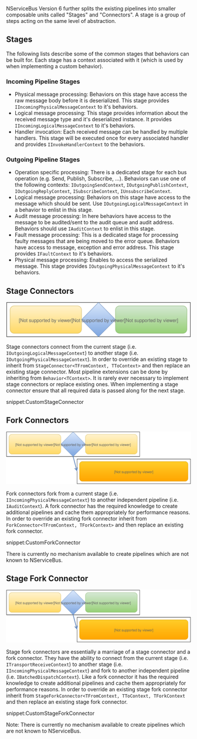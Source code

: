 NServiceBus Version 6 further splits the existing pipelines into smaller composable units called "Stages" and "Connectors". A stage is a group of steps acting on the same level of abstraction.


## Stages

The following lists describe some of the common stages that behaviors can be built for. Each stage has a context associated with it (which is used by when implementing a custom behavior).


### Incoming Pipeline Stages

 * Physical message processing: Behaviors on this stage have access the raw message body before it is deserialized. This stage provides `IIncomingPhysicalMessageContext` to it's behaviors.
 * Logical message processing: This stage provides information about the received message type and it's deserialized instance. It provides `IIncomingLogicalMessageContext` to it's behaviors.
 * Handler invocation: Each received message can be handled by multiple handlers. This stage will be executed once for every associated handler and provides `IInvokeHandlerContext` to the behaviors.


### Outgoing Pipeline Stages

 * Operation specific processing: There is a dedicated stage for each bus operation (e.g. Send, Publish, Subscribe, ...). Behaviors can use one of the following contexts: `IOutgoingSendContext`, `IOutgoingPublishContext`, `IOutgoingReplyContext`, `ISubscribeContext`, `IUnsubscribeContext`.
 * Logical message processing: Behaviors on this stage have access to the message which should be sent. Use `IOutgoingLogicalMessageContext` in a behavior to enlist in this stage.
 * Audit message processing: In here behaviors have access to the message to be audited/sent to the audit queue and audit address. Behaviors should use `IAuditContext` to enlist in this stage.
 * Fault message processing: This is a dedicated stage for processing faulty messages that are being moved to the error queue. Behaviors have access to message, exception and error address. This stage provides `IFaultContext` to it's behaviors.
 * Physical message processing: Enables to access the serialized message. This stage provides `IOutgoingPhysicalMessageContext` to it's behaviors.



## Stage Connectors

![Stage Connector](stage-connectors.svg)

Stage connectors connect from the current stage (i.e. `IOutgoingLogicalMessageContext`) to another stage (i.e. `IOutgoingPhysicalMessageContext`). In order to override an existing stage to inherit from `StageConnector<TFromContext, TToContext>` and then replace an existing stage connector. Most pipeline extensions can be done by inheriting from `Behavior<TContext>`. It is rarely ever necessary to implement stage connectors or replace existing ones. When implementing a stage connector ensure that all required data is passed along for the next stage.

snippet:CustomStageConnector


## Fork Connectors

![Fork Connector](fork-connectors.svg)

Fork connectors fork from a current stage (i.e. `IIncomingPhysicalMessageContext`) to another independent pipeline (i.e. `IAuditContext`). A fork connector has the required knowledge to create additional pipelines and cache them appropriately for performance reasons. In order to override an existing fork connector inherit from `ForkConnector<TFromContext, TForkContext>` and then replace an existing fork connector.

snippet:CustomForkConnector

There is currently no mechanism available to create pipelines which are not known to NServiceBus.


## Stage Fork Connector

![Stage Fork Connector](stage-fork-connectors.svg)

Stage fork connectors are essentially a marriage of a stage connector and a fork connector. They have the ability to connect from the current stage (i.e. `ITransportReceiveContext`) to another stage (i.e. `IIncomingPhysicalMessageContext`) and fork to another independent pipeline (i.e. `IBatchedDispatchContext`). Like a fork connector it has the required knowledge to create additional pipelines and cache them appropriately for performance reasons. In order to override an existing stage fork connector inherit from `StageForkConnector<TFromContext, TToContext, TForkContext` and then replace an existing stage fork connector.

snippet:CustomStageForkConnector

Note: There is currently no mechanism available to create pipelines which are not known to NServiceBus.